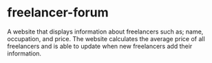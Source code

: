 # freelancer-forum
A website that displays information about freelancers such as; name, occupation, and price. The website calculates the average price of all freelancers and is able to update when new freelancers add their information.
